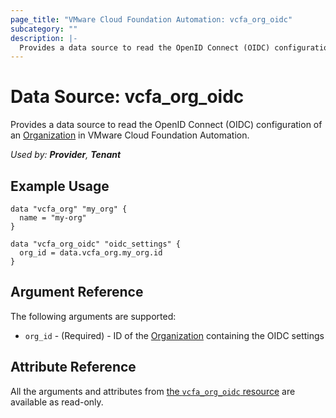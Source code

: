 ```yaml
---
page_title: "VMware Cloud Foundation Automation: vcfa_org_oidc"
subcategory: ""
description: |-
  Provides a data source to read the OpenID Connect (OIDC) configuration of an Organization in VMware Cloud Foundation Automation.
---
```


# Data Source: vcfa_org_oidc

Provides a data source to read the OpenID Connect (OIDC) configuration of an [Organization][vcfa_org-ds] in VMware Cloud Foundation Automation.

_Used by: **Provider**, **Tenant**_

## Example Usage

```hcl
data "vcfa_org" "my_org" {
  name = "my-org"
}

data "vcfa_org_oidc" "oidc_settings" {
  org_id = data.vcfa_org.my_org.id
}
```

## Argument Reference

The following arguments are supported:

- `org_id` - (Required) - ID of the [Organization][vcfa_org-ds] containing the OIDC settings

## Attribute Reference

All the arguments and attributes from [the `vcfa_org_oidc` resource](/providers/vmware/vcfa/latest/docs/resources/org_oidc) are available as read-only.

[vcfa_org-ds]: /providers/vmware/vcfa/latest/docs/data-sources/org
